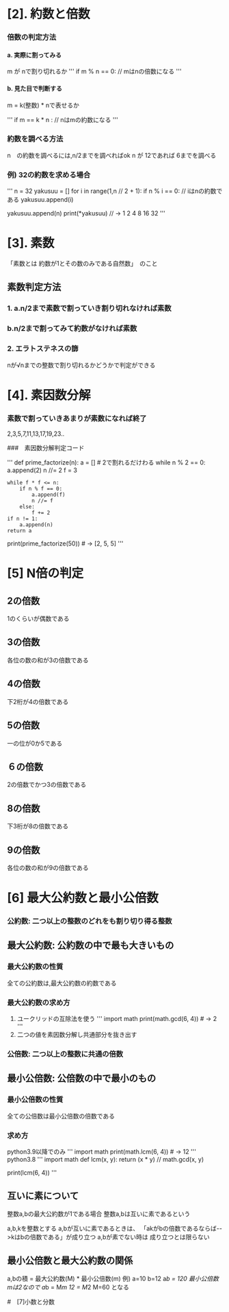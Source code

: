 
# [2]. 約数と倍数

### 倍数の判定方法
#### a. 実際に割ってみる 
m が nで割り切れるか
'''
if m % n == 0:
  // mはnの倍数になる
'''
#### b. 見た目で判断する
m = k(整数) * nで表せるか 

'''
if m == k * n : 
  // nはmの約数になる
'''

### 約数を調べる方法
n　の約数を調べるには,n/2までを調べればok
n が 12であれば 6までを調べる

### 例) 32の約数を求める場合
'''
n = 32
yakusuu = []
for i in range(1,n // 2 + 1):
  if n % i == 0:
    // iはnの約数である
    yakusuu.append(i)

yakusuu.append(n)
print(*yakusuu) // -> 1 2 4 8 16 32
'''

# [3]. 素数
「素数とは 約数が1とその数のみである自然数」　のこと

## 素数判定方法
### 1. a.n/2まで素数で割っていき割り切れなければ素数
###    b.n/2まで割ってみて約数がなければ素数
### 2. エラトステネスの篩
nが√nまでの整数で割り切れるかどうかで判定ができる

# [4]. 素因数分解
### 素数で割っていきあまりが素数になれば終了
2,3,5,7,11,13,17,19,23..


###　素因数分解判定コード

'''
def prime_factorize(n):
    a = []
    # 2で割れるだけわる
    while n % 2 == 0:
        a.append(2)
        n //= 2
    f = 3

    while f * f <= n:
        if n % f == 0:
            a.append(f)
            n //= f
        else:
            f += 2
    if n != 1:
        a.append(n)
    return a
print(prime_factorize(50)) # -> [2, 5, 5]
'''

# [5] N倍の判定
## 2の倍数
1のくらいが偶数である
## 3の倍数
各位の数の和が3の倍数である
## 4の倍数
下2桁が4の倍数である
## 5の倍数
一の位が0か5である
## ６の倍数
2の倍数でかつ3の倍数である
## 8の倍数
下3桁が8の倍数である
## 9の倍数
各位の数の和が9の倍数である


# [6] 最大公約数と最小公倍数
### 公約数: 二つ以上の整数のどれをも割り切り得る整数
## 最大公約数: 公約数の中で最も大きいもの
### 最大公約数の性質
全ての公約数は,最大公約数の約数である
### 最大公約数の求め方
1. ユークリッドの互除法を使う
'''
import math
print(math.gcd(6, 4)) # -> 2
'''
2. 二つの値を素因数分解し共通部分を抜き出す
### 公倍数: 二つ以上の整数に共通の倍数
## 最小公倍数: 公倍数の中で最小のもの

### 最小公倍数の性質
全ての公倍数は最小公倍数の倍数である
### 求め方
python3.9以降でのみ
'''
import math
print(math.lcm(6, 4)) # -> 12 
'''
python3.8
'''
import math
def lcm(x, y):
  return (x * y) // math.gcd(x, y)

print(lcm(6, 4))
'''
## 互いに素について
整数a,bの最大公約数が1である場合
整数a,bは互いに素であるという

a,b,kを整数とする
a,bが互いに素であるときは、
「akがbの倍数であるならば-->kはbの倍数である」が成り立つ
a,bが素でない時は
成り立つとは限らない

## 最小公倍数と最大公約数の関係
a,bの積 = 最大公約数(M) * 最小公倍数(m)
例) a=10 b=12
a*b = 120
最小公倍数mは2なので
a*b = M*m
12 = M*2
M=60 となる

#　[7]小数と分数